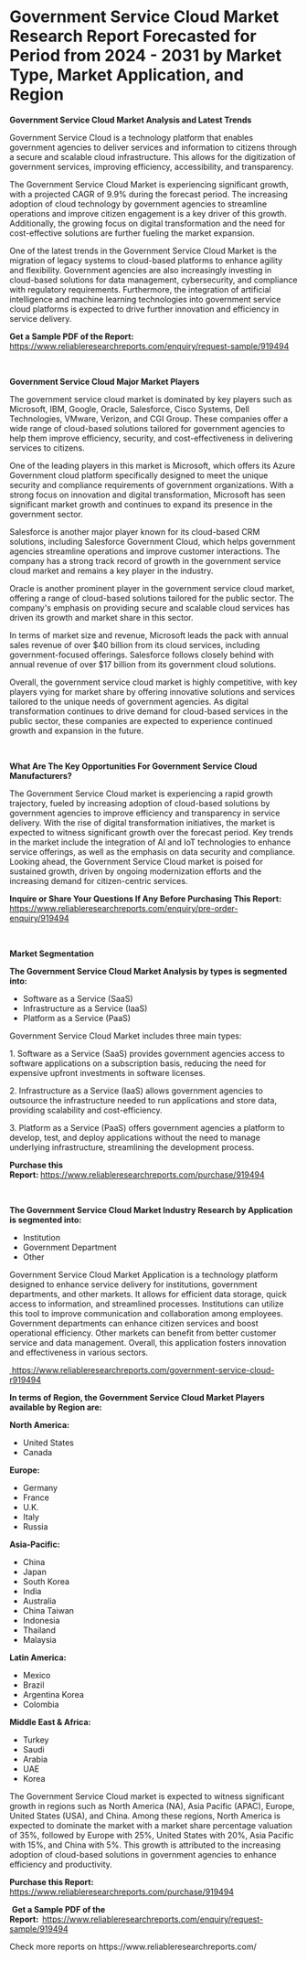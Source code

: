 <p><h1>Government Service Cloud Market Research Report Forecasted for Period from 2024 -  2031 by Market Type, Market Application, and Region</h1></p><p><strong>Government Service Cloud Market Analysis and Latest Trends</strong></p>
<p><p>Government Service Cloud is a technology platform that enables government agencies to deliver services and information to citizens through a secure and scalable cloud infrastructure. This allows for the digitization of government services, improving efficiency, accessibility, and transparency.</p><p>The Government Service Cloud Market is experiencing significant growth, with a projected CAGR of 9.9% during the forecast period. The increasing adoption of cloud technology by government agencies to streamline operations and improve citizen engagement is a key driver of this growth. Additionally, the growing focus on digital transformation and the need for cost-effective solutions are further fueling the market expansion.</p><p>One of the latest trends in the Government Service Cloud Market is the migration of legacy systems to cloud-based platforms to enhance agility and flexibility. Government agencies are also increasingly investing in cloud-based solutions for data management, cybersecurity, and compliance with regulatory requirements. Furthermore, the integration of artificial intelligence and machine learning technologies into government service cloud platforms is expected to drive further innovation and efficiency in service delivery.</p></p>
<p><strong>Get a Sample PDF of the Report:&nbsp;</strong> <a href="https://www.reliableresearchreports.com/enquiry/request-sample/919494">https://www.reliableresearchreports.com/enquiry/request-sample/919494</a></p>
<p>&nbsp;</p>
<p><strong>Government Service Cloud Major Market Players</strong></p>
<p><p>The government service cloud market is dominated by key players such as Microsoft, IBM, Google, Oracle, Salesforce, Cisco Systems, Dell Technologies, VMware, Verizon, and CGI Group. These companies offer a wide range of cloud-based solutions tailored for government agencies to help them improve efficiency, security, and cost-effectiveness in delivering services to citizens.</p><p>One of the leading players in this market is Microsoft, which offers its Azure Government cloud platform specifically designed to meet the unique security and compliance requirements of government organizations. With a strong focus on innovation and digital transformation, Microsoft has seen significant market growth and continues to expand its presence in the government sector.</p><p>Salesforce is another major player known for its cloud-based CRM solutions, including Salesforce Government Cloud, which helps government agencies streamline operations and improve customer interactions. The company has a strong track record of growth in the government service cloud market and remains a key player in the industry.</p><p>Oracle is another prominent player in the government service cloud market, offering a range of cloud-based solutions tailored for the public sector. The company's emphasis on providing secure and scalable cloud services has driven its growth and market share in this sector.</p><p>In terms of market size and revenue, Microsoft leads the pack with annual sales revenue of over $40 billion from its cloud services, including government-focused offerings. Salesforce follows closely behind with annual revenue of over $17 billion from its government cloud solutions.</p><p>Overall, the government service cloud market is highly competitive, with key players vying for market share by offering innovative solutions and services tailored to the unique needs of government agencies. As digital transformation continues to drive demand for cloud-based services in the public sector, these companies are expected to experience continued growth and expansion in the future.</p></p>
<p>&nbsp;</p>
<p><strong>What Are The Key Opportunities For Government Service Cloud Manufacturers?</strong></p>
<p><p>The Government Service Cloud market is experiencing a rapid growth trajectory, fueled by increasing adoption of cloud-based solutions by government agencies to improve efficiency and transparency in service delivery. With the rise of digital transformation initiatives, the market is expected to witness significant growth over the forecast period. Key trends in the market include the integration of AI and IoT technologies to enhance service offerings, as well as the emphasis on data security and compliance. Looking ahead, the Government Service Cloud market is poised for sustained growth, driven by ongoing modernization efforts and the increasing demand for citizen-centric services.</p></p>
<p><strong>Inquire or Share Your Questions If Any Before Purchasing This Report:</strong> <a href="https://www.reliableresearchreports.com/enquiry/pre-order-enquiry/919494">https://www.reliableresearchreports.com/enquiry/pre-order-enquiry/919494</a></p>
<p>&nbsp;</p>
<p><strong>Market Segmentation</strong></p>
<p><strong>The Government Service Cloud Market Analysis by types is segmented into:</strong></p>
<p><ul><li>Software as a Service (SaaS)</li><li>Infrastructure as a Service (IaaS)</li><li>Platform as a Service (PaaS)</li></ul></p>
<p><p>Government Service Cloud Market includes three main types: </p><p>1. Software as a Service (SaaS) provides government agencies access to software applications on a subscription basis, reducing the need for expensive upfront investments in software licenses.</p><p>2. Infrastructure as a Service (IaaS) allows government agencies to outsource the infrastructure needed to run applications and store data, providing scalability and cost-efficiency.</p><p>3. Platform as a Service (PaaS) offers government agencies a platform to develop, test, and deploy applications without the need to manage underlying infrastructure, streamlining the development process.</p></p>
<p><strong>Purchase this Report:&nbsp;</strong><a href="https://www.reliableresearchreports.com/purchase/919494">https://www.reliableresearchreports.com/purchase/919494</a></p>
<p>&nbsp;</p>
<p><strong>The Government Service Cloud Market Industry Research by Application is segmented into:</strong></p>
<p><ul><li>Institution</li><li>Government Department</li><li>Other</li></ul></p>
<p><p>Government Service Cloud Market Application is a technology platform designed to enhance service delivery for institutions, government departments, and other markets. It allows for efficient data storage, quick access to information, and streamlined processes. Institutions can utilize this tool to improve communication and collaboration among employees. Government departments can enhance citizen services and boost operational efficiency. Other markets can benefit from better customer service and data management. Overall, this application fosters innovation and effectiveness in various sectors.</p></p>
<p><a href="https://www.reliableresearchreports.com/government-service-cloud-r919494">&nbsp;https://www.reliableresearchreports.com/government-service-cloud-r919494</a></p>
<p><strong>In terms of Region, the Government Service Cloud Market Players available by Region are:</strong></p>
<p>
    <p> <strong> North America: </strong>
        <ul>
            <li>United States</li>
            <li>Canada</li>
        </ul>
        </p> 
    <p> <strong> Europe: </strong>
        <ul>
            <li>Germany</li>
            <li>France</li>
            <li>U.K.</li>
            <li>Italy</li>
            <li>Russia</li>
        </ul>
        </p> 
    <p> <strong> Asia-Pacific: </strong>
        <ul>
            <li>China</li>
            <li>Japan</li>
            <li>South Korea</li>
            <li>India</li>
            <li>Australia</li>
            <li>China Taiwan</li>
            <li>Indonesia</li>
            <li>Thailand</li>
            <li>Malaysia</li>
        </ul>
        </p> 
    <p> <strong> Latin America: </strong>
        <ul>
            <li>Mexico</li>
            <li>Brazil</li>
            <li>Argentina Korea</li>
            <li>Colombia</li>
        </ul>
        </p> 
    <p> <strong> Middle East & Africa: </strong>
        <ul>
            <li>Turkey</li>
            <li>Saudi</li>
            <li>Arabia</li>
            <li>UAE</li>
            <li>Korea</li>
        </ul>
    </p>
    </p>
<p><p>The Government Service Cloud market is expected to witness significant growth in regions such as North America (NA), Asia Pacific (APAC), Europe, United States (USA), and China. Among these regions, North America is expected to dominate the market with a market share percentage valuation of 35%, followed by Europe with 25%, United States with 20%, Asia Pacific with 15%, and China with 5%. This growth is attributed to the increasing adoption of cloud-based solutions in government agencies to enhance efficiency and productivity.</p></p>
<p><strong>Purchase this Report: </strong><a href="https://www.reliableresearchreports.com/purchase/919494">https://www.reliableresearchreports.com/purchase/919494</a></p>
<p>&nbsp;<strong>Get a Sample PDF of the Report:&nbsp;&nbsp;</strong><a href="https://www.reliableresearchreports.com/enquiry/request-sample/919494">https://www.reliableresearchreports.com/enquiry/request-sample/919494</a></p>
<p><strong></strong></p>
<p>Check more reports on https://www.reliableresearchreports.com/</p>
